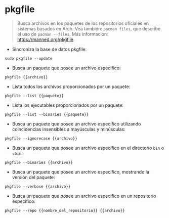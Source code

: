 # pkgfile

> Busca archivos en los paquetes de los repositorios oficiales en sistemas basados en Arch.
> Vea también: `pacman files`, que describe el uso de `pacman --files`.
> Más información: <https://manned.org/pkgfile>.

- Sincroniza la base de datos pkgfile:

`sudo pkgfile --update`

- Busca un paquete que posee un archivo específico:

`pkgfile {{archivo}}`

- Lista todos los archivos proporcionados por un paquete:

`pkgfile --list {{paquete}}`

- Lista los ejecutables proporcionados por un paquete:

`pkgfile --list --binaries {{paquete}}`

- Busca un paquete que posee un archivo específico utilizando coincidencias insensibles a mayúsculas y minúsculas:

`pkgfile --ignorecase {{archivo}}`

- Busca un paquete que posee un archivo específico en el directorio `bin` o `sbin`:

`pkgfile --binaries {{archivo}}`

- Busca un paquete que posee un archivo específico, mostrando la versión del paquete:

`pkgfile --verbose {{archivo}}`

- Busca un paquete que posee un archivo específico en un repositorio específico:

`pkgfile --repo {{nombre_del_repositorio}} {{archivo}}`
